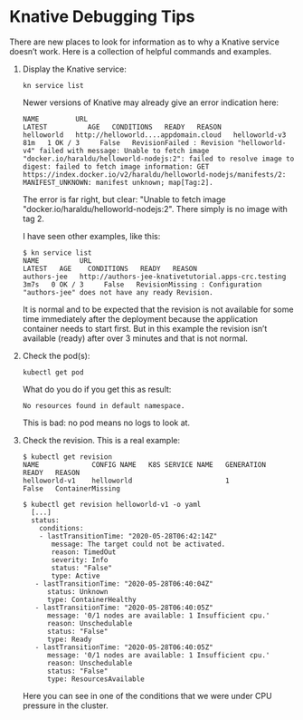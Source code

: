 # Knative Debugging Tips

There are new places to look for information as to why a Knative service doesn’t work. Here is a collection of helpful commands and examples.

1. Display the Knative service:
   ```
   kn service list
   ```
   Newer versions of Knative may already give an error indication here:
   ```
   NAME         URL                                                                                                                         LATEST          AGE   CONDITIONS   READY   REASON
   helloworld   http://helloworld....appdomain.cloud   helloworld-v3   81m   1 OK / 3     False   RevisionFailed : Revision "helloworld-v4" failed with message: Unable to fetch image "docker.io/haraldu/helloworld-nodejs:2": failed to resolve image to digest: failed to fetch image information: GET https://index.docker.io/v2/haraldu/helloworld-nodejs/manifests/2: MANIFEST_UNKNOWN: manifest unknown; map[Tag:2].
   ```
   The error is far right, but clear: "Unable to fetch image "docker.io/haraldu/helloworld-nodejs:2". There simply is no image with tag 2.
   
   I have seen other examples, like this:
   ```
   $ kn service list
   NAME          URL                                                   LATEST   AGE    CONDITIONS   READY   REASON
   authors-jee   http://authors-jee-knativetutorial.apps-crc.testing            3m7s   0 OK / 3     False   RevisionMissing : Configuration "authors-jee" does not have any ready Revision.
   ```
   It is normal and to be expected that the revision is not available for some time immediately after the deployment because the application container needs to start first. But in this example the revision isn’t available (ready) after over 3 minutes and that is not normal.
   
1. Check the pod(s):
   ```
   kubectl get pod
   ```
   What do you do if you get this as result:
   ```
   No resources found in default namespace.   
   ```
   This is bad: no pod means no logs to look at.
   
1. Check the revision.
   This is a real example:
   ```
   $ kubectl get revision
   NAME             CONFIG NAME   K8S SERVICE NAME   GENERATION   READY   REASON
   helloworld-v1    helloworld                       1            False   ContainerMissing
   
   $ kubectl get revision helloworld-v1 -o yaml
     [...]
     status:
       conditions:
       - lastTransitionTime: "2020-05-28T06:42:14Z"  
          message: The target could not be activated.
          reason: TimedOut
          severity: Info
          status: "False"
          type: Active
      - lastTransitionTime: "2020-05-28T06:40:04Z"
         status: Unknown
         type: ContainerHealthy
      - lastTransitionTime: "2020-05-28T06:40:05Z"
         message: '0/1 nodes are available: 1 Insufficient cpu.'
         reason: Unschedulable
         status: "False"
         type: Ready
      - lastTransitionTime: "2020-05-28T06:40:05Z"
         message: '0/1 nodes are available: 1 Insufficient cpu.'
         reason: Unschedulable
         status: "False"
         type: ResourcesAvailable
    ```       
    Here you can see in one of the conditions that we were under CPU pressure in the cluster.
    
    